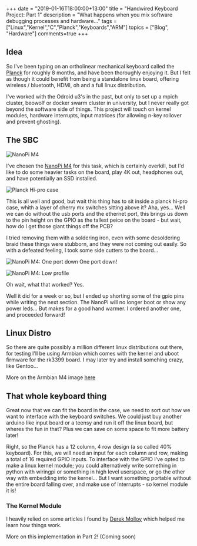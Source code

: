 +++
date = "2019-01-16T18:00:00+13:00"
title = "Handwired Keyboard Project: Part 1"
description = "What happens when you mix software debugging processes and hardware..."
tags = ["Linux","Kernel","C","Planck","Keyboards","ARM"]
topics = ["Blog", "Hardware"]
comments=true
+++

## Idea
  So I've been typing on an ortholinear mechanical keyboard called the [Planck](https://olkb.com/planck) for roughly 8 months, and have been thoroughly enjoying it. But I felt as though it could benefit from being a standalone linux board, offering wireless / bluetooth, HDMI, oh and a full linux distribution.

  I've worked with the Odroid u3's in the past, but only to set up a mpich cluster, beowolf or docker swarm cluster in university, but I never really got beyond the software side of things. This project will touch on kernel modules, hardware interrupts, input matrices (for allowing n-key rollover and prevent ghosting). 

## The SBC

![NanoPi M4](http://wiki.friendlyarm.com/wiki/index.php/File:NanoPi_M4-01B.jpg)

I've chosen the [NanoPi M4](http://wiki.friendlyarm.com/wiki/index.php/NanoPi_M4) for this task, which is certainly overkill, but I'd like to do some heavier tasks on the board, play 4K out, headphones out, and have potentially an SSD installed. 

![Planck Hi-pro case](https://static1.squarespace.com/static/5701bc562eeb810fd9247c88/5701c35bf699bbaade59f4b1/5a329522085229c7f4c9adfc/1525238746595/PLKBOT-HIPRO-BLKMAT-rside.png?format=1500w)

This is all well and good, but wait this thing has to sit inside a planck hi-pro case, whith a layer of cherry mx switches sitting above it? Aha, yes... Well we can do without the usb ports and the ethernet port, this brings us down to the pin height on the GPIO as the tallest peice on the board - but wait, how do I get those giant things off the PCB?

I tried removing them with a soldering iron, even with some desoldering braid these things were stubborn, and they were not coming out easily. So with a defeated feeling, I took some side cutters to the board...

![NanoPi M4: One port down](https://imgur.com/1vMmkmn.jpg)
One port down!

![NanoPi M4: Low profile](https://imgur.com/Q093I99.jpg)

Oh wait, what that worked? Yes.

Well it did for a week or so, but I ended up shorting some of the gpio pins while writing the next section. The NanoPi will no longer boot or show any power leds... But makes for a good hand warmer.
I ordered another one, and proceeded forward!

## Linux Distro

So there are quite possibly a million different linux distributions out there, for testing I'll be using Armbian which comes with the kernel and uboot firmware for the rk3399 board. I may later try and install somehing crazy, like Gentoo...

More on the Armbian M4 image [here](https://www.armbian.com/nanopi-m4/)

## That whole keyboard thing

Great now that we can fit the board in the case, we need to sort out how we want to interface with the keyboard switches. We could just buy another arduino like input board or a teensy and run it off the linux board, but wheres the fun in that? Plus we can save on some space to fit more battery later!

Right, so the Planck has a 12 column, 4 row design (a so called 40% keyboard). For this, we will need an input for each column and row, making a total of 16 required GPIO inputs. To interface with the GPIO I've opted to make a linux kernel module; you could alternatively write something in python with wiringpi or something in high level userspace, or go the other way with embedding into the kernel... But I want something portable without the entire board falling over, and make use of interrupts - so kernel module it is!

### The Kernel Module

I heavily relied on some articles I found by [Derek Molloy](http://derekmolloy.ie/kernel-gpio-programming-buttons-and-leds/) which helped me learn how things work.

More on this implementation in Part 2! (Coming soon)

